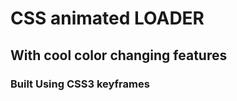 <h1> CSS animated LOADER </h1>

<h2> With cool color changing features </h2>

<h3>Built Using CSS3 keyframes </h3>
